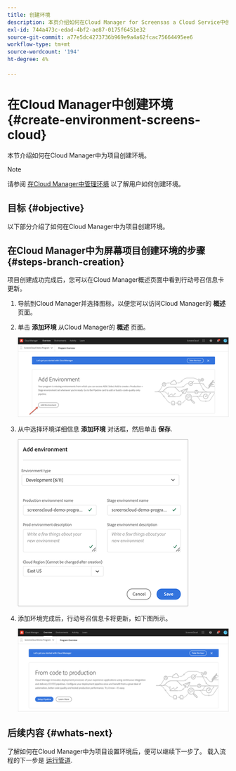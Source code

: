 ```yaml
---
title: 创建环境
description: 本页介绍如何在Cloud Manager for Screensas a Cloud Service中创建环境。
exl-id: 744a473c-edad-4bf2-ae87-0175f6451e32
source-git-commit: a77e5dc4273736b969e9a4a62fcac75664495ee6
workflow-type: tm+mt
source-wordcount: '194'
ht-degree: 4%

---
```


# 在Cloud Manager中创建环境 {#create-environment-screens-cloud}

本节介绍如何在Cloud Manager中为项目创建环境。

>[!NOTE]
>请参阅 [在Cloud Manager中管理环境](https://experienceleague.adobe.com/docs/experience-manager-cloud-service/content/implementing/using-cloud-manager/manage-environments.html) 以了解用户如何创建环境。

## 目标 {#objective}

以下部分介绍了如何在Cloud Manager中为项目创建环境。

## 在Cloud Manager中为屏幕项目创建环境的步骤 {#steps-branch-creation}

项目创建成功完成后，您可以在Cloud Manager概述页面中看到行动号召信息卡更新。

1. 导航到Cloud Manager并选择图标，以便您可以访问Cloud Manager的 **概述** 页面。

1. 单击 **添加环境** 从Cloud Manager的 **概述** 页面。

   ![图像](/help/screens-cloud/assets/onboarding/add-environ1.png)

1. 从中选择环境详细信息 **添加环境** 对话框，然后单击 **保存**.

   ![图像](/help/screens-cloud/assets/onboarding/add-environ2.png)

1. 添加环境完成后，行动号召信息卡将更新，如下图所示。

   ![图像](/help/screens-cloud/assets/onboarding/add-environ3a.png)

## 后续内容 {#whats-next}

了解如何在Cloud Manager中为项目设置环境后，便可以继续下一步了。 载入流程的下一步是 [运行管道](/help/screens-cloud/onboarding-screens-cloud/running-a-pipeline.md).
